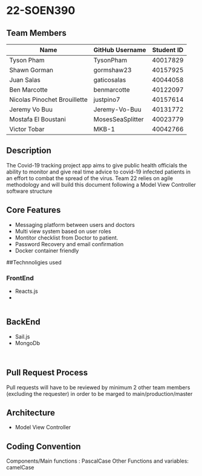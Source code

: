 ﻿# 22-SOEN390
 
 ## Team Members
| Name | GitHub Username | Student ID |
| --------------- | --------------- | --------------- |
| Tyson Pham | TysonPham | 40017829 |
| Shawn Gorman | gormshaw23 | 40157925 |
| Juan Salas | gaticosalas | 40044058 |
| Ben Marcotte | benmarcotte | 40122097 |
| Nicolas Pinochet Brouillette | justpino7 | 40157614 |
| Jeremy Vo Buu | Jeremy-Vo-Buu | 40131772 |   
| Mostafa El Boustani | MosesSeaSplitter | 40023779 |  
|Victor Tobar | MKB-1 | 40042766 |
## Description

The Covid-19 tracking project app aims to give public health officials the ability to monitor and give real time advice to covid-19 infected patients in an effort to combat the spread of the virus. Team 22 relies on agile methodology and will build this document following a Model View Controller software structure

## Core Features


* Messaging platform between users and doctors
* Multi view system based on user roles
* Montitor checklist from Doctor to patient.
* Password Recovery and email confirmation
* Docker container friendly


##Technnoligies used


### FrontEnd
* Reacts.js
* 
```

```


## BackEnd
* Sail.js 
* MongoDb 
```

```

```

```

## Pull Request Process
Pull requests will have to be reviewed by minimum 2 other team members (excluding the requester) in order to be marged to main/production/master


## Architecture
* Model View Controller

## Coding Convention
Components/Main functions : PascalCase
Other Functions and variables: camelCase
